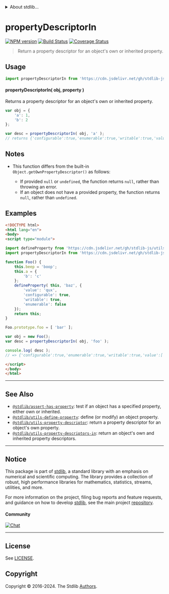<!--

@license Apache-2.0

Copyright (c) 2018 The Stdlib Authors.

Licensed under the Apache License, Version 2.0 (the "License");
you may not use this file except in compliance with the License.
You may obtain a copy of the License at

   http://www.apache.org/licenses/LICENSE-2.0

Unless required by applicable law or agreed to in writing, software
distributed under the License is distributed on an "AS IS" BASIS,
WITHOUT WARRANTIES OR CONDITIONS OF ANY KIND, either express or implied.
See the License for the specific language governing permissions and
limitations under the License.

-->


<details>
  <summary>
    About stdlib...
  </summary>
  <p>We believe in a future in which the web is a preferred environment for numerical computation. To help realize this future, we've built stdlib. stdlib is a standard library, with an emphasis on numerical and scientific computation, written in JavaScript (and C) for execution in browsers and in Node.js.</p>
  <p>The library is fully decomposable, being architected in such a way that you can swap out and mix and match APIs and functionality to cater to your exact preferences and use cases.</p>
  <p>When you use stdlib, you can be absolutely certain that you are using the most thorough, rigorous, well-written, studied, documented, tested, measured, and high-quality code out there.</p>
  <p>To join us in bringing numerical computing to the web, get started by checking us out on <a href="https://github.com/stdlib-js/stdlib">GitHub</a>, and please consider <a href="https://opencollective.com/stdlib">financially supporting stdlib</a>. We greatly appreciate your continued support!</p>
</details>

# propertyDescriptorIn

[![NPM version][npm-image]][npm-url] [![Build Status][test-image]][test-url] [![Coverage Status][coverage-image]][coverage-url] <!-- [![dependencies][dependencies-image]][dependencies-url] -->

> Return a property descriptor for an object's own or inherited property.



<section class="usage">

## Usage

```javascript
import propertyDescriptorIn from 'https://cdn.jsdelivr.net/gh/stdlib-js/utils-property-descriptor-in@v0.2.1-esm/index.mjs';
```

#### propertyDescriptorIn( obj, property )

Returns a property descriptor for an object's own or inherited property.

```javascript
var obj = {
    'a': 1,
    'b': 2
};

var desc = propertyDescriptorIn( obj, 'a' );
// returns {'configurable':true,'enumerable':true,'writable':true,'value':1}
```

</section>

<!-- /.usage -->

<section class="notes">

## Notes

-   This function differs from the built-in `Object.getOwnPropertyDescriptor()` as follows:

    -   If provided `null` or `undefined`, the function returns `null`, rather than throwing an error.
    -   If an object does not have a provided property, the function returns `null`, rather than `undefined`.

</section>

<!-- /.notes -->

<section class="examples">

## Examples

<!-- eslint no-undef: "error" -->

```html
<!DOCTYPE html>
<html lang="en">
<body>
<script type="module">

import defineProperty from 'https://cdn.jsdelivr.net/gh/stdlib-js/utils-define-property@esm/index.mjs';
import propertyDescriptorIn from 'https://cdn.jsdelivr.net/gh/stdlib-js/utils-property-descriptor-in@v0.2.1-esm/index.mjs';

function Foo() {
    this.beep = 'boop';
    this.a = {
        'b': 'c'
    };
    defineProperty( this, 'baz', {
        'value': 'qux',
        'configurable': true,
        'writable': true,
        'enumerable': false
    });
    return this;
}

Foo.prototype.foo = [ 'bar' ];

var obj = new Foo();
var desc = propertyDescriptorIn( obj, 'foo' );

console.log( desc );
// => {'configurable':true,'enumerable':true,'writable':true,'value':['bar']}

</script>
</body>
</html>
```

</section>

<!-- /.examples -->

<!-- Section for related `stdlib` packages. Do not manually edit this section, as it is automatically populated. -->

<section class="related">

* * *

## See Also

-   <span class="package-name">[`@stdlib/assert-has-property`][@stdlib/assert/has-property]</span><span class="delimiter">: </span><span class="description">test if an object has a specified property, either own or inherited.</span>
-   <span class="package-name">[`@stdlib/utils-define-property`][@stdlib/utils/define-property]</span><span class="delimiter">: </span><span class="description">define (or modify) an object property.</span>
-   <span class="package-name">[`@stdlib/utils-property-descriptor`][@stdlib/utils/property-descriptor]</span><span class="delimiter">: </span><span class="description">return a property descriptor for an object's own property.</span>
-   <span class="package-name">[`@stdlib/utils-property-descriptors-in`][@stdlib/utils/property-descriptors-in]</span><span class="delimiter">: </span><span class="description">return an object's own and inherited property descriptors.</span>

</section>

<!-- /.related -->

<!-- Section for all links. Make sure to keep an empty line after the `section` element and another before the `/section` close. -->


<section class="main-repo" >

* * *

## Notice

This package is part of [stdlib][stdlib], a standard library with an emphasis on numerical and scientific computing. The library provides a collection of robust, high performance libraries for mathematics, statistics, streams, utilities, and more.

For more information on the project, filing bug reports and feature requests, and guidance on how to develop [stdlib][stdlib], see the main project [repository][stdlib].

#### Community

[![Chat][chat-image]][chat-url]

---

## License

See [LICENSE][stdlib-license].


## Copyright

Copyright &copy; 2016-2024. The Stdlib [Authors][stdlib-authors].

</section>

<!-- /.stdlib -->

<!-- Section for all links. Make sure to keep an empty line after the `section` element and another before the `/section` close. -->

<section class="links">

[npm-image]: http://img.shields.io/npm/v/@stdlib/utils-property-descriptor-in.svg
[npm-url]: https://npmjs.org/package/@stdlib/utils-property-descriptor-in

[test-image]: https://github.com/stdlib-js/utils-property-descriptor-in/actions/workflows/test.yml/badge.svg?branch=v0.2.1
[test-url]: https://github.com/stdlib-js/utils-property-descriptor-in/actions/workflows/test.yml?query=branch:v0.2.1

[coverage-image]: https://img.shields.io/codecov/c/github/stdlib-js/utils-property-descriptor-in/main.svg
[coverage-url]: https://codecov.io/github/stdlib-js/utils-property-descriptor-in?branch=main

<!--

[dependencies-image]: https://img.shields.io/david/stdlib-js/utils-property-descriptor-in.svg
[dependencies-url]: https://david-dm.org/stdlib-js/utils-property-descriptor-in/main

-->

[chat-image]: https://img.shields.io/gitter/room/stdlib-js/stdlib.svg
[chat-url]: https://app.gitter.im/#/room/#stdlib-js_stdlib:gitter.im

[stdlib]: https://github.com/stdlib-js/stdlib

[stdlib-authors]: https://github.com/stdlib-js/stdlib/graphs/contributors

[umd]: https://github.com/umdjs/umd
[es-module]: https://developer.mozilla.org/en-US/docs/Web/JavaScript/Guide/Modules

[deno-url]: https://github.com/stdlib-js/utils-property-descriptor-in/tree/deno
[deno-readme]: https://github.com/stdlib-js/utils-property-descriptor-in/blob/deno/README.md
[umd-url]: https://github.com/stdlib-js/utils-property-descriptor-in/tree/umd
[umd-readme]: https://github.com/stdlib-js/utils-property-descriptor-in/blob/umd/README.md
[esm-url]: https://github.com/stdlib-js/utils-property-descriptor-in/tree/esm
[esm-readme]: https://github.com/stdlib-js/utils-property-descriptor-in/blob/esm/README.md
[branches-url]: https://github.com/stdlib-js/utils-property-descriptor-in/blob/main/branches.md

[stdlib-license]: https://raw.githubusercontent.com/stdlib-js/utils-property-descriptor-in/main/LICENSE

<!-- <related-links> -->

[@stdlib/assert/has-property]: https://github.com/stdlib-js/assert-has-property/tree/esm

[@stdlib/utils/define-property]: https://github.com/stdlib-js/utils-define-property/tree/esm

[@stdlib/utils/property-descriptor]: https://github.com/stdlib-js/utils-property-descriptor/tree/esm

[@stdlib/utils/property-descriptors-in]: https://github.com/stdlib-js/utils-property-descriptors-in/tree/esm

<!-- </related-links> -->

</section>

<!-- /.links -->
